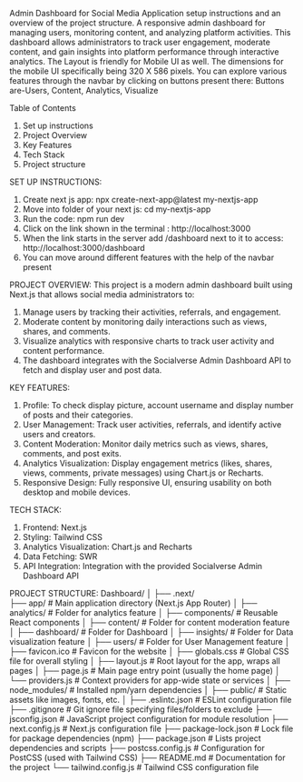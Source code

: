 Admin Dashboard for Social Media Application
 setup instructions and an overview of the project structure.
A responsive admin dashboard for managing users, monitoring content, and analyzing platform activities. This dashboard allows administrators to track user engagement, moderate content, and gain insights into platform performance through interactive analytics.
The Layout is friendly for Mobile UI as well. The dimensions for the mobile UI specifically being 320 X 586 pixels. 
You can explore various features through the navbar by clicking on buttons present there: Buttons are-Users, Content, Analytics, Visualize


Table of Contents
 1. Set up instructions
 2. Project Overview
 3. Key Features
 4. Tech Stack
 5. Project structure

SET UP INSTRUCTIONS:
 1. Create next js app: npx create-next-app@latest my-nextjs-app
 2. Move into folder of your next js: cd my-nextjs-app
 3. Run the code: npm run dev
 4. Click on the link shown in the terminal : http://localhost:3000
 5. When the link starts in the server add /dashboard next to it to access: http://localhost:3000/dashboard
 6. You can move around different features with the help of the navbar present

PROJECT OVERVIEW:
This project is a modern admin dashboard built using Next.js that allows social media administrators to:
 1. Manage users by tracking their activities, referrals, and engagement.
 2. Moderate content by monitoring daily interactions such as views, shares, and comments.
 3. Visualize analytics with responsive charts to track user activity and content performance.
 4. The dashboard integrates with the Socialverse Admin Dashboard API to fetch and display user and post data.

KEY FEATURES:
1. Profile: To check display picture, account username and display number of posts and their categories.
2. User Management: Track user activities, referrals, and identify active users and creators.
3. Content Moderation: Monitor daily metrics such as views, shares, comments, and post exits.
4. Analytics Visualization: Display engagement metrics (likes, shares, views, comments, private messages) using Chart.js or Recharts.
5. Responsive Design: Fully responsive UI, ensuring usability on both desktop and mobile devices.

TECH STACK:
1. Frontend: Next.js 
2. Styling: Tailwind CSS 
3. Analytics Visualization: Chart.js and Recharts
4. Data Fetching: SWR 
5. API Integration: Integration with the provided Socialverse Admin Dashboard API

PROJECT STRUCTURE:
Dashboard/
│
├── .next/                   
├── app/                       # Main application directory (Next.js App Router)
│   ├── analytics/             # Folder for analytics feature
│   ├── components/            # Reusable React components
│   ├── content/               # Folder for content moderation feature
│   ├── dashboard/             # Folder for Dashboard
│   ├── insights/              # Folder for Data visualization feature
│   ├── users/                 # Folder for User Management feature
│   ├── favicon.ico            # Favicon for the website
│   ├── globals.css            # Global CSS file for overall styling
│   ├── layout.js              # Root layout for the app, wraps all pages
│   ├── page.js                # Main page entry point (usually the home page)
│   └── providers.js           # Context providers for app-wide state or services
│
├── node_modules/              # Installed npm/yarn dependencies
│
├── public/                    # Static assets like images, fonts, etc.
│
├── .eslintc.json              # ESLint configuration file
├── .gitignore                 # Git ignore file specifying files/folders to exclude
├── jsconfig.json              # JavaScript project configuration for module resolution
├── next.config.js             # Next.js configuration file
├── package-lock.json          # Lock file for package dependencies (npm)
├── package.json               # Lists project dependencies and scripts
├── postcss.config.js          # Configuration for PostCSS (used with Tailwind CSS)
├── README.md                  # Documentation for the project
└── tailwind.config.js         # Tailwind CSS configuration file

    
